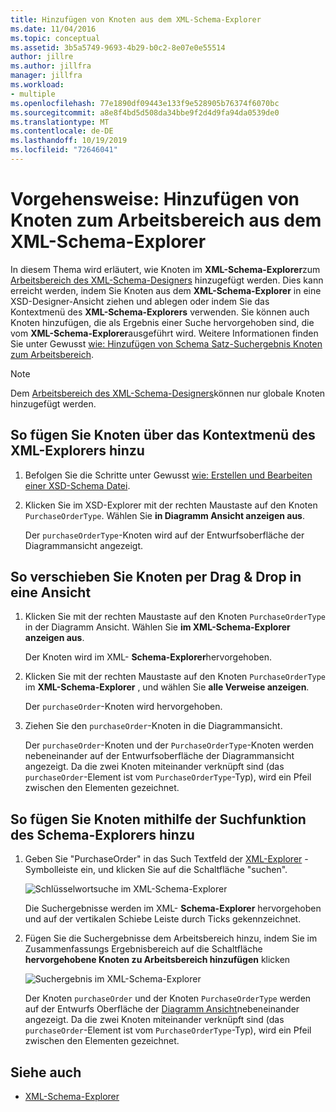 ```yaml
---
title: Hinzufügen von Knoten aus dem XML-Schema-Explorer
ms.date: 11/04/2016
ms.topic: conceptual
ms.assetid: 3b5a5749-9693-4b29-b0c2-8e07e0e55514
author: jillre
ms.author: jillfra
manager: jillfra
ms.workload:
- multiple
ms.openlocfilehash: 77e1890df09443e133f9e528905b76374f6070bc
ms.sourcegitcommit: a8e8f4bd5d508da34bbe9f2d4d9fa94da0539de0
ms.translationtype: MT
ms.contentlocale: de-DE
ms.lasthandoff: 10/19/2019
ms.locfileid: "72646041"
---
```

# <a name="how-to-add-nodes-to-the-workspace-from-the-xml-schema-explorer"></a>Vorgehensweise: Hinzufügen von Knoten zum Arbeitsbereich aus dem XML-Schema-Explorer

In diesem Thema wird erläutert, wie Knoten im **XML-Schema-Explorer**zum [Arbeitsbereich des XML-Schema-Designers](../xml-tools/xml-schema-designer-workspace.md) hinzugefügt werden. Dies kann erreicht werden, indem Sie Knoten aus dem **XML-Schema-Explorer** in eine XSD-Designer-Ansicht ziehen und ablegen oder indem Sie das Kontextmenü des **XML-Schema-Explorers** verwenden. Sie können auch Knoten hinzufügen, die als Ergebnis einer Suche hervorgehoben sind, die vom **XML-Schema-Explorer**ausgeführt wird. Weitere Informationen finden Sie unter Gewusst [wie: Hinzufügen von Schema Satz-Suchergebnis Knoten zum Arbeitsbereich](../xml-tools/how-to-add-schema-set-search-result-nodes-to-the-workspace.md).

> [!NOTE]
> Dem [Arbeitsbereich des XML-Schema-Designers](../xml-tools/xml-schema-designer-workspace.md)können nur globale Knoten hinzugefügt werden.

## <a name="to-add-nodes-through-the-xml-explorer-context-menu"></a>So fügen Sie Knoten über das Kontextmenü des XML-Explorers hinzu

1. Befolgen Sie die Schritte unter Gewusst [wie: Erstellen und Bearbeiten einer XSD-Schema Datei](../xml-tools/how-to-create-and-edit-an-xsd-schema-file.md).

2. Klicken Sie im XSD-Explorer mit der rechten Maustaste auf den Knoten `PurchaseOrderType`. Wählen Sie **in Diagramm Ansicht anzeigen aus**.

     Der `purchaseOrderType`-Knoten wird auf der Entwurfsoberfläche der Diagrammansicht angezeigt.

## <a name="to-drag-and-drop-a-node-on-to-a-view"></a>So verschieben Sie Knoten per Drag &amp; Drop in eine Ansicht

1. Klicken Sie mit der rechten Maustaste auf den Knoten `PurchaseOrderType` in der Diagramm Ansicht. Wählen Sie **im XML-Schema-Explorer anzeigen aus**.

     Der Knoten wird im XML- **Schema-Explorer**hervorgehoben.

2. Klicken Sie mit der rechten Maustaste auf den Knoten `PurchaseOrderType` im **XML-Schema-Explorer** , und wählen Sie **alle Verweise anzeigen**.

     Der `purchaseOrder`-Knoten wird hervorgehoben.

3. Ziehen Sie den `purchaseOrder`-Knoten in die Diagrammansicht.

     Der `purchaseOrder`-Knoten und der `PurchaseOrderType`-Knoten werden nebeneinander auf der Entwurfsoberfläche der Diagrammansicht angezeigt. Da die zwei Knoten miteinander verknüpft sind (das `purchaseOrder`-Element ist vom `PurchaseOrderType`-Typ), wird ein Pfeil zwischen den Elementen gezeichnet.

## <a name="to-add-nodes-using-the-schema-explorer-search-capability"></a>So fügen Sie Knoten mithilfe der Suchfunktion des Schema-Explorers hinzu

1. Geben Sie "PurchaseOrder" in das Such Textfeld der [XML-Explorer](../xml-tools/xml-schema-explorer.md) -Symbolleiste ein, und klicken Sie auf die Schaltfläche "suchen".

     ![Schlüsselwortsuche im XML-Schema-Explorer](../xml-tools/media/schemaexplorersearch.gif)

     Die Suchergebnisse werden im XML- **Schema-Explorer** hervorgehoben und auf der vertikalen Schiebe Leiste durch Ticks gekennzeichnet.

2. Fügen Sie die Suchergebnisse dem Arbeitsbereich hinzu, indem Sie im Zusammenfassungs Ergebnisbereich auf die Schaltfläche **hervorgehobene Knoten zu Arbeitsbereich hinzufügen** klicken

     ![Suchergebnis im XML-Schema-Explorer](../xml-tools/media/schemaexplorersearchresult.gif)

     Der Knoten `purchaseOrder` und der Knoten `PurchaseOrderType` werden auf der Entwurfs Oberfläche der [Diagramm Ansicht](../xml-tools/graph-view.md)nebeneinander angezeigt. Da die zwei Knoten miteinander verknüpft sind (das `purchaseOrder`-Element ist vom `PurchaseOrderType`-Typ), wird ein Pfeil zwischen den Elementen gezeichnet.

## <a name="see-also"></a>Siehe auch

- [XML-Schema-Explorer](../xml-tools/xml-schema-explorer.md)